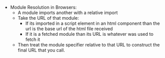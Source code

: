 - Module Resolution in Browsers:
	- A module imports another with a relative import
	- Take the URL of that module:
		- If its imported in a script element in an html component than the url is the base url of the html file received
		- If it is a fetched module than its URL is whatever was used to fetch it
	- Then treat the module specifier relative to that URL to construct the final URL that you call.